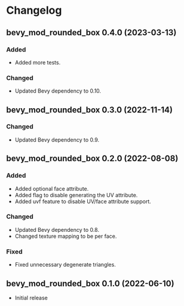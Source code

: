# Changelog

## bevy_mod_rounded_box 0.4.0 (2023-03-13)

### Added
- Added more tests.

### Changed
- Updated Bevy dependency to 0.10.

## bevy_mod_rounded_box 0.3.0 (2022-11-14)

### Changed
- Updated Bevy dependency to 0.9.

## bevy_mod_rounded_box 0.2.0 (2022-08-08)

### Added
- Added optional face attribute.
- Added flag to disable generating the UV attribute.
- Added uvf feature to disable UV/face attribute support.

### Changed
- Updated Bevy dependency to 0.8.
- Changed texture mapping to be per face.

### Fixed
- Fixed unnecessary degenerate triangles.

## bevy_mod_rounded_box 0.1.0 (2022-06-10)

- Initial release
